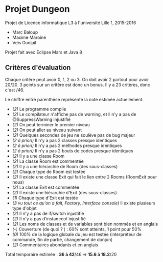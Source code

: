 Projet Dungeon
=======

Projet de Licence informatique L3 à l'université Lille 1, 2015-2016

- Marc Baloup
- Maxime Maroine
- Veïs Oudjail

Projet fait avec Eclipse Mars et Java 8




Critères d'évaluation
------

Chaque critère peut avoir 0, 1, 2 ou 3. On doit avoir 2 partout pour avoir 20/20. 3 points sur un critère est donc un bonus.
Il y a 23 critères, donc c'est /46.

Le chiffre entre parenthèse représente la note estimée actuellement.

- *(2)* Le programme compile
- *(2)* Le compilateur n'affiche pas de warning, et il n'y a pas de @SuppressWarning injustifié
- *(2)* On peut terminer le premier niveau
- *(2)* On peut aller au niveau suivant
- *(2)* Quelques secondes de jeu ne soulève pas de bug majeur
- *(2 à priori)* Il n'y a pas 2 classes presque identiques
- *(2 à priori)* Il n'y a pas 2 méthodes presque identiques
- *(2 à priori)* Il n'y a pas 2 bouts de codes presque identiques
- *(2)* Il y a une classe Room
- *(2)* La classe Room est commentée
- *(2)* Il y a une hiérarchie de Room (des sous-classes)
- *(2)* Chaque type de Room est testée
- *(2)* Il existe une classe Exit qui fait le lien entre 2 Rooms (RoomExit pour nous)
- *(2)* La classe Exit est commentée
- *(2)* Il existe une hiérarchie d'Exit (des sous-classes)
- *(1)* Chaque type d'Exit est testée
- *(3 vu tout ce qu'on a fait, Factory, Interface console)* Il existe plusieurs type d'objet
- *(2)* Il n'y a pas de if/switch injustifié
- *(2)* Il n'y a pas d'instanceof injustifié
- *(2)* Les noms de classes et de variables sont bien nommés et en anglais
- *(-)* Couverture (de quoi ? ) : 60% sont atteints, 1 point pour 50%
- *(0)* 100% de la logique globale du jeu est testée (interpréteur de commande, fin de partie, changement de donjon)
- *(2)* Commentaires abondants et en anglais

Total temporaire estimée : **36 à 42**/46 => **15.6 à 18.2**/20






